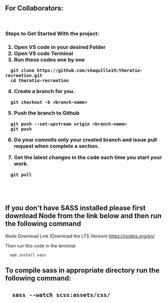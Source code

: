 <h2>For Collaborators:</h2> <br>
<h3>Steps to Get Started With the project:<h3>

1. Open VS code in your desired Folder
2. Open VS code Terminal
3. Run these codes one by one

```
  git clone https://github.com/shaquille19/theratio-recreation.git
  cd theratio-recreation
```

4. Create a branch for you.

```
  git checkout -b <branch-name>
```

5. Push the branch to Github<br>

```
  git push --set-upstream origin <branch-name>
  git push
```

6. Do your commits only your created branch and issue pull request when complete a section.

7. Get the latest changes in the code each time you start your work.

```
  git pull
```

<br>
<br>

<h2>If you don't have SASS installed please first download Node from the link below and then run the following command</h2>

Node Download Link (Download the LTS Version)
https://nodejs.org/en/

Then run this code in the terminal

```
  npm install sass
```

<h2>To compile sass in appropriate directory run the following command:<h2>

```
  sass --watch scss:assets/css/
```
